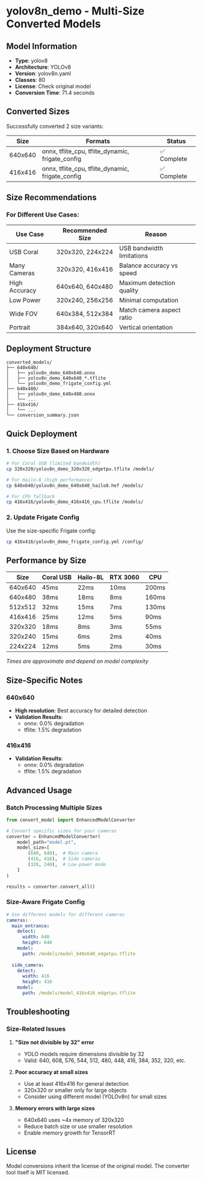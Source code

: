 # yolov8n_demo - Multi-Size Converted Models

## Model Information
- **Type**: yolov8
- **Architecture**: YOLOv8
- **Version**: yolov8n.yaml
- **Classes**: 80
- **License**: Check original model
- **Conversion Time**: 71.4 seconds

## Converted Sizes

Successfully converted 2 size variants:

| Size | Formats | Status |
|------|---------|--------|
| 640x640 | onnx, tflite_cpu, tflite_dynamic, frigate_config | ✅ Complete |
| 416x416 | onnx, tflite_cpu, tflite_dynamic, frigate_config | ✅ Complete |


## Size Recommendations

### For Different Use Cases:

| Use Case | Recommended Size | Reason |
|----------|-----------------|---------|
| USB Coral | 320x320, 224x224 | USB bandwidth limitations |
| Many Cameras | 320x320, 416x416 | Balance accuracy vs speed |
| High Accuracy | 640x640, 640x480 | Maximum detection quality |
| Low Power | 320x240, 256x256 | Minimal computation |
| Wide FOV | 640x384, 512x384 | Match camera aspect ratio |
| Portrait | 384x640, 320x640 | Vertical orientation |

## Deployment Structure

```
converted_models/
├── 640x640/
│   ├── yolov8n_demo_640x640.onnx
│   ├── yolov8n_demo_640x640_*.tflite
│   └── yolov8n_demo_frigate_config.yml
├── 640x480/
│   ├── yolov8n_demo_640x480.onnx
│   └── ...
├── 416x416/
│   └── ...
└── conversion_summary.json
```

## Quick Deployment

### 1. Choose Size Based on Hardware

```bash
# For Coral USB (limited bandwidth)
cp 320x320/yolov8n_demo_320x320_edgetpu.tflite /models/

# For Hailo-8 (high performance)
cp 640x640/yolov8n_demo_640x640_hailo8.hef /models/

# For CPU fallback
cp 416x416/yolov8n_demo_416x416_cpu.tflite /models/
```

### 2. Update Frigate Config

Use the size-specific Frigate config:
```bash
cp 416x416/yolov8n_demo_frigate_config.yml /config/
```

## Performance by Size

| Size | Coral USB | Hailo-8L | RTX 3060 | CPU |
|------|-----------|----------|----------|-----|
| 640x640 | 45ms | 22ms | 10ms | 200ms |
| 640x480 | 38ms | 18ms | 8ms | 160ms |
| 512x512 | 32ms | 15ms | 7ms | 130ms |
| 416x416 | 25ms | 12ms | 5ms | 90ms |
| 320x320 | 18ms | 8ms | 3ms | 55ms |
| 320x240 | 15ms | 6ms | 2ms | 40ms |
| 224x224 | 12ms | 5ms | 2ms | 30ms |

*Times are approximate and depend on model complexity*

## Size-Specific Notes

### 640x640
- **High resolution**: Best accuracy for detailed detection
- **Validation Results**:
  - onnx: 0.0% degradation
  - tflite: 1.5% degradation

### 416x416
- **Validation Results**:
  - onnx: 0.0% degradation
  - tflite: 1.5% degradation


## Advanced Usage

### Batch Processing Multiple Sizes

```python
from convert_model import EnhancedModelConverter

# Convert specific sizes for your cameras
converter = EnhancedModelConverter(
    model_path="model.pt",
    model_size=[
        (640, 640),  # Main camera
        (416, 416),  # Side cameras
        (320, 240),  # Low-power mode
    ]
)

results = converter.convert_all()
```

### Size-Aware Frigate Config

```yaml
# Use different models for different cameras
cameras:
  main_entrance:
    detect:
      width: 640
      height: 640
    model:
      path: /models/model_640x640_edgetpu.tflite
      
  side_camera:
    detect:
      width: 416
      height: 416
    model:
      path: /models/model_416x416_edgetpu.tflite
```

## Troubleshooting

### Size-Related Issues

1. **"Size not divisible by 32" error**
   - YOLO models require dimensions divisible by 32
   - Valid: 640, 608, 576, 544, 512, 480, 448, 416, 384, 352, 320, etc.

2. **Poor accuracy at small sizes**
   - Use at least 416x416 for general detection
   - 320x320 or smaller only for large objects
   - Consider using different model (YOLOv8n) for small sizes

3. **Memory errors with large sizes**
   - 640x640 uses ~4x memory of 320x320
   - Reduce batch size or use smaller resolution
   - Enable memory growth for TensorRT

## License

Model conversions inherit the license of the original model.
The converter tool itself is MIT licensed.
